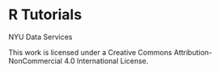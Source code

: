 # R Tutorials

NYU Data Services


This work is licensed under a Creative Commons Attribution-NonCommercial 4.0 International License.

